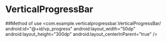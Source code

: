# VerticalProgressBar

##Method of use
   <Tab> <com.example.verticalprogressbar.VerticalProgressBar</Tab>/<br>
        android:id="@+id/vp_progress"
        android:layout_width="50dp"
        android:layout_height="300dp"
        android:layout_centerInParent="true"
        />
        
        
        

